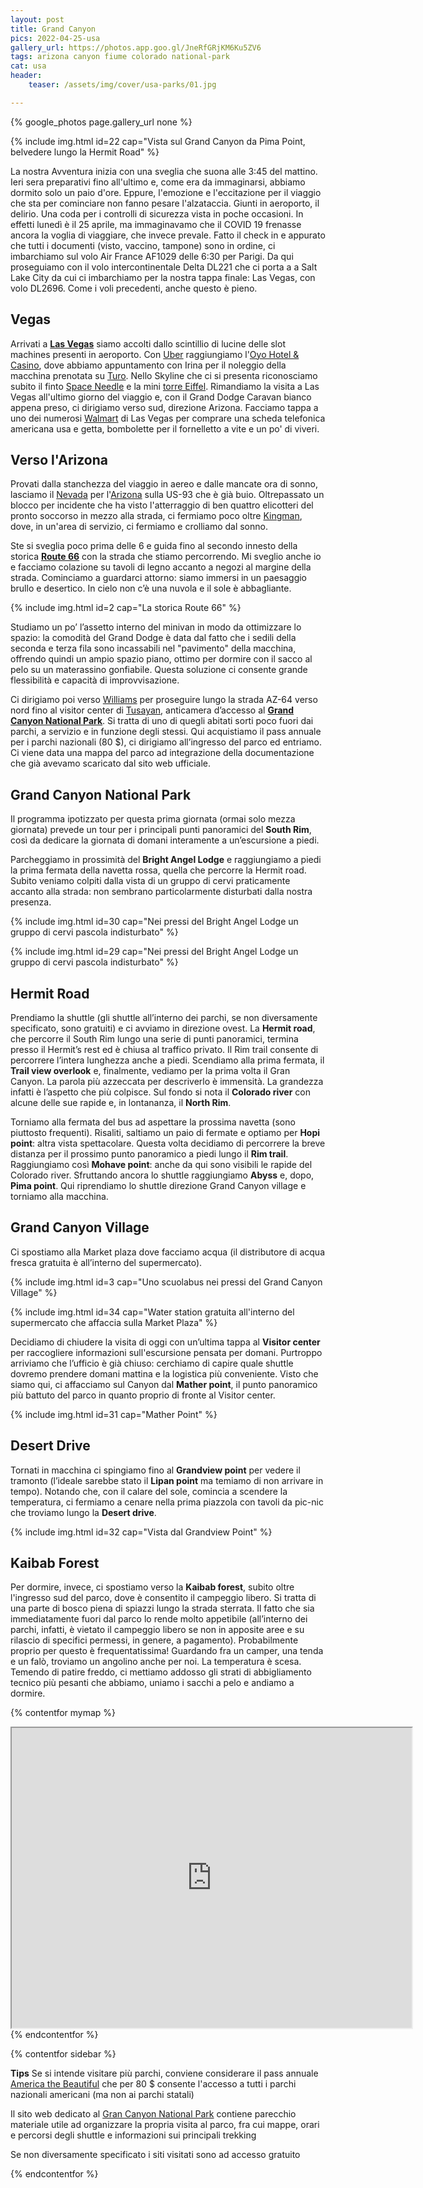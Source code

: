 ```yaml
---
layout: post
title: Grand Canyon
pics: 2022-04-25-usa
gallery_url: https://photos.app.goo.gl/JneRfGRjKM6Ku5ZV6
tags: arizona canyon fiume colorado national-park
cat: usa
header:
    teaser: /assets/img/cover/usa-parks/01.jpg

---
```


{% google_photos page.gallery_url none %}

{% include img.html id=22 cap="Vista sul Grand Canyon da Pima Point, belvedere lungo la Hermit Road" %}

La nostra Avventura inizia con una sveglia che suona alle 3:45 del mattino. Ieri sera preparativi fino all'ultimo e, come era da immaginarsi, abbiamo dormito solo un paio d'ore. Eppure, l'emozione e l'eccitazione per il viaggio che sta per cominciare non fanno pesare l'alzataccia. Giunti in aeroporto, il delirio. Una coda per i controlli di sicurezza vista in poche occasioni. In effetti lunedì è il 25 aprile, ma immaginavamo che il COVID 19 frenasse ancora la voglia di viaggiare, che invece prevale. Fatto il check in e appurato che tutti i documenti (visto, vaccino, tampone) sono in ordine, ci imbarchiamo sul volo Air France AF1029 delle 6:30 per Parigi. Da qui proseguiamo con il volo intercontinentale Delta DL221 che ci porta a a Salt Lake City da cui ci imbarchiamo per la nostra tappa finale: Las Vegas, con volo DL2696. Come i voli precedenti, anche questo è pieno.

## Vegas

Arrivati a [**Las Vegas**](https://www.visitlasvegas.com/it/) siamo accolti dallo scintillio di lucine delle slot machines presenti in aeroporto. Con [Uber](https://play.google.com/store/apps/details?id=com.ubercab&hl=en&gl=US) raggiungiamo l'[Oyo Hotel & Casino](https://www.oyolasvegas.com/), dove abbiamo appuntamento con Irina per il noleggio della macchina prenotata su [Turo](https://turo.com/). Nello Skyline che ci si presenta riconosciamo subito il finto [Space Needle](https://en.wikipedia.org/wiki/The_Strat) e la mini [torre Eiffel](https://it.wikipedia.org/wiki/Paris_Las_Vegas). Rimandiamo la visita a Las Vegas all'ultimo giorno del viaggio e, con il Grand Dodge Caravan bianco appena preso, ci dirigiamo verso sud, direzione Arizona. Facciamo tappa a uno dei numerosi [Walmart](https://www.walmart.com/) di Las Vegas per comprare una scheda telefonica americana usa e getta, bombolette per il fornelletto a vite e un po' di viveri.

## Verso l'Arizona

Provati dalla stanchezza del viaggio in aereo e dalle mancate ora di sonno, lasciamo il [Nevada](https://it.wikipedia.org/wiki/Nevada) per l'[Arizona](https://it.wikipedia.org/wiki/Arizona) sulla US-93 che è già buio. Oltrepassato un blocco per incidente che ha visto l'atterraggio di ben quattro elicotteri del pronto soccorso in mezzo alla strada, ci fermiamo poco oltre [Kingman](https://www.viaggi-usa.it/kingman-cosa-vedere/), dove, in un'area di servizio, ci fermiamo e crolliamo dal sonno.

Ste si sveglia poco prima delle 6 e guida fino al secondo innesto della storica [**Route 66**](https://www.viaggi-usa.it/itinerario-route-66/) con la strada che stiamo percorrendo. Mi sveglio anche io e facciamo colazione su tavoli di legno accanto a negozi al margine della strada. Cominciamo a guardarci attorno: siamo immersi in un paesaggio brullo e desertico. In cielo non c’è una nuvola e il sole è abbagliante.

{% include img.html id=2 cap="La storica Route 66" %}

Studiamo un po’ l’assetto interno del minivan in modo da ottimizzare lo spazio: la comodità del Grand Dodge è data dal fatto che i sedili della seconda e terza fila sono incassabili nel "pavimento" della macchina, offrendo quindi un ampio spazio piano, ottimo per dormire con il sacco al pelo su un materassino gonfiabile. Questa soluzione ci consente grande flessibilità e capacità di improvvisazione.

Ci dirigiamo poi verso [Williams](https://experiencewilliams.com/) per proseguire lungo la strada AZ-64 verso nord fino al visitor center di [Tusayan](https://www.visitarizona.com/places/cities/tusayan/), anticamera d’accesso al [**Grand Canyon National Park**](https://www.nps.gov/grca/index.htm). Si tratta di uno di quegli abitati sorti poco fuori dai parchi, a servizio e in funzione degli stessi. Qui acquistiamo il pass annuale per i parchi nazionali (80 $), ci dirigiamo all’ingresso del parco ed entriamo. Ci viene data una mappa del parco ad integrazione della documentazione che già avevamo scaricato dal sito web ufficiale.

## Grand Canyon National Park

Il programma ipotizzato per questa prima giornata (ormai solo mezza giornata) prevede un tour per i principali punti panoramici del **South Rim**, così da dedicare la giornata di domani interamente a un’escursione a piedi.

Parcheggiamo in prossimità del **Bright Angel Lodge** e raggiungiamo a piedi la prima fermata della navetta rossa, quella che percorre la Hermit road. Subito veniamo colpiti dalla vista di un gruppo di cervi praticamente accanto alla strada: non sembrano particolarmente disturbati dalla nostra presenza.

{% include img.html id=30 cap="Nei pressi del Bright Angel Lodge un gruppo di cervi pascola indisturbato" %}

{% include img.html id=29 cap="Nei pressi del Bright Angel Lodge un gruppo di cervi pascola indisturbato" %}

## Hermit Road

Prendiamo la shuttle (gli shuttle all’interno dei parchi, se non diversamente specificato, sono gratuiti) e ci avviamo in direzione ovest. La **Hermit road**, che percorre il South Rim lungo una serie di punti panoramici, termina presso il Hermit’s rest ed è chiusa al traffico privato. Il Rim trail consente di percorrere l’intera lunghezza anche a piedi. Scendiamo alla prima fermata, il **Trail view overlook** e, finalmente, vediamo per la prima volta il Gran Canyon. La parola più azzeccata per descriverlo è immensità. La grandezza infatti è l’aspetto che più colpisce. Sul fondo si nota il **Colorado river** con alcune delle sue rapide e, in lontananza, il **North Rim**.

Torniamo alla fermata del bus ad aspettare la prossima navetta (sono piuttosto frequenti). Risaliti, saltiamo un paio di fermate e optiamo per **Hopi point**: altra vista spettacolare. Questa volta decidiamo di percorrere la breve distanza per il prossimo punto panoramico a piedi lungo il **Rim trail**. Raggiungiamo così **Mohave point**: anche da qui sono visibili le rapide del Colorado river. Sfruttando ancora lo shuttle raggiungiamo **Abyss** e, dopo, **Pima point**. Qui riprendiamo lo shuttle direzione Grand Canyon village e torniamo alla macchina.

## Grand Canyon Village

Ci spostiamo alla Market plaza dove facciamo acqua (il distributore di acqua fresca gratuita è all’interno del supermercato). 

{% include img.html id=3 cap="Uno scuolabus nei pressi del Grand Canyon Village" %}

{% include img.html id=34 cap="Water station gratuita all'interno del supermercato che affaccia sulla Market Plaza" %}

Decidiamo di chiudere la visita di oggi con un’ultima tappa al **Visitor center** per raccogliere informazioni sull'escursione pensata per domani. Purtroppo arriviamo che l’ufficio è già chiuso: cerchiamo di capire quale shuttle dovremo prendere domani mattina e la logistica più conveniente. Visto che siamo qui, ci affacciamo sul Canyon dal **Mather point**, il punto panoramico più battuto del parco in quanto proprio di fronte al Visitor center.

{% include img.html id=31 cap="Mather Point" %}

## Desert Drive

Tornati in macchina ci spingiamo fino al **Grandview point** per vedere il tramonto (l’ideale sarebbe stato il **Lipan point** ma temiamo di non arrivare in tempo). Notando che, con il calare del sole, comincia a scendere la temperatura, ci fermiamo a cenare nella prima piazzola con tavoli da pic-nic che troviamo lungo la **Desert drive**.

{% include img.html id=32 cap="Vista dal Grandview Point" %}

## Kaibab Forest

Per dormire, invece, ci spostiamo verso la **Kaibab forest**, subito oltre l'ingresso sud del parco, dove è consentito il campeggio libero. Si tratta di una parte di bosco piena di spiazzi lungo la strada sterrata. Il fatto che sia immediatamente fuori dal parco lo rende molto appetibile (all’interno dei parchi, infatti, è vietato il campeggio libero se non in apposite aree e su rilascio di specifici permessi, in genere, a pagamento). Probabilmente proprio per questo è frequentatissima! Guardando fra un camper, una tenda e un falò, troviamo un angolino anche per noi. La temperatura è scesa. Temendo di patire freddo, ci mettiamo addosso gli strati di abbigliamento tecnico più pesanti che abbiamo, uniamo i sacchi a pelo e andiamo a dormire.

{% contentfor mymap %}
<iframe src="https://www.google.com/maps/d/embed?mid=1aIiDT07QdJorBi44nurelExf7JgPE-DJ&ehbc=2E312F" width="640" height="480"></iframe>
{% endcontentfor %}

{% contentfor sidebar %}

**Tips**
Se si intende visitare più parchi, conviene considerare il pass annuale [America the Beautiful](https://www.nps.gov/planyourvisit/passes.htm) che per 80 $ consente l'accesso a tutti i parchi nazionali americani (ma non ai parchi statali)

Il sito web dedicato al [Gran Canyon National Park](https://www.nps.gov/grca/index.htm) contiene parecchio materiale utile ad organizzare la propria visita al parco, fra cui mappe, orari e percorsi degli shuttle e informazioni sui principali trekking

Se non diversamente specificato i siti visitati sono ad accesso gratuito

{% endcontentfor %}